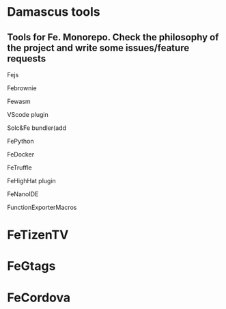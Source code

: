 # Damascus tools

## Tools for Fe. Monorepo. Check the philosophy of the project and write some issues/feature requests

Fejs

Febrownie

Fewasm

VScode plugin

Solc&Fe bundler(add 

FePython

FeDocker

FeTruffle

FeHighHat plugin

FeNanoIDE

FunctionExporterMacros

# FeTizenTV

# FeGtags

# FeCordova
